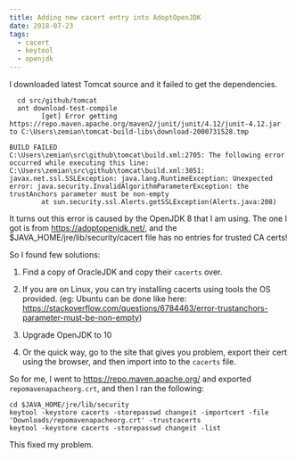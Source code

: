 ```yaml
---
title: Adding new cacert entry into AdoptOpenJDK
date: 2018-07-23
tags:
  - cacert
  - keytool
  - openjdk
---
```


I downloaded latest Tomcat source and it failed to get the dependencies.

      cd src/github/tomcat
      ant download-test-compile
            [get] Error getting https://repo.maven.apache.org/maven2/junit/junit/4.12/junit-4.12.jar to C:\Users\zemian\tomcat-build-libs\download-2000731528.tmp

    BUILD FAILED
    C:\Users\zemian\src\github\tomcat\build.xml:2705: The following error occurred while executing this line:
    C:\Users\zemian\src\github\tomcat\build.xml:3051: javax.net.ssl.SSLException: java.lang.RuntimeException: Unexpected error: java.security.InvalidAlgorithmParameterException: the trustAnchors parameter must be non-empty
            at sun.security.ssl.Alerts.getSSLException(Alerts.java:208)

It turns out this error is caused by the OpenJDK 8 that I am using. The
one I got is from <https://adoptopenjdk.net/>, and the
$JAVA\_HOME/jre/lib/security/cacert file has no entries for trusted CA
certs!

So I found few solutions:

1.  Find a copy of OracleJDK and copy their `cacerts` over.

2.  If you are on Linux, you can try installing cacerts using tools the
    OS provided. (eg: Ubuntu can be done like here:
    <https://stackoverflow.com/questions/6784463/error-trustanchors-parameter-must-be-non-empty>)

3.  Upgrade OpenJDK to 10

4.  Or the quick way, go to the site that gives you problem, export
    their cert using the browser, and then import into to the `cacerts`
    file.

So for me, I went to <https://repo.maven.apache.org/> and exported
`repomavenapacheorg.crt`, and then I ran the following:

    cd $JAVA_HOME/jre/lib/security
    keytool -keystore cacerts -storepasswd changeit -importcert -file 'Downloads/repomavenapacheorg.crt' -trustcacerts
    keytool -keystore cacerts -storepasswd changeit -list

This fixed my problem.
